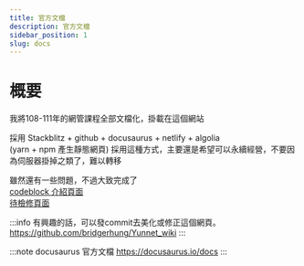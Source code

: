 ```yaml
---
title: 官方文檔
description: 官方文檔
sidebar_position: 1
slug: docs
---
```


# 概要
我將108-111年的網管課程全部文檔化，掛載在這個網站  

採用 Stackblitz + github + docusaurus + netlify + algolia  
(yarn + npm 產生靜態網頁)
採用這種方式，主要還是希望可以永續經營，不要因為伺服器掛掉之類了，難以轉移  
  
  
雖然還有一些問題，不過大致完成了  
[codeblock 介紹頁面](https://docusaurus.io/docs/markdown-features/code-blocks#multi-language-support-code-blocks)  
[待檢修頁面](./fix)

:::info
有興趣的話，可以發commit去美化或修正這個網頁。
https://github.com/bridgerhung/Yunnet_wiki
:::

:::note
docusaurus 官方文檔
https://docusaurus.io/docs
:::


